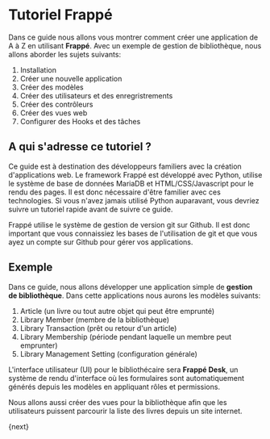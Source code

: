 <!-- add-breadcrumbs -->
# Tutoriel Frappé

Dans ce guide nous allons vous montrer comment créer une application de A à Z en utilisant **Frappé**. Avec un 
exemple de gestion de bibliothèque, nous allons aborder les sujets suivants:

1. Installation
1. Créer une nouvelle application
1. Créer des modèles
1. Créer des utilisateurs et des enregristrements
1. Créer des contrôleurs
1. Créer des vues web
1. Configurer des Hooks et des tâches

## A qui s'adresse ce tutoriel ?

Ce guide est à destination des développeurs familiers avec la création d'applications web. Le framework Frappé est développé
avec Python, utilise le système de base de données MariaDB et HTML/CSS/Javascript pour le rendu des pages. 
Il est donc nécessaire d'être familier avec ces technologies. Si vous n'avez jamais utilisé Python auparavant, vous devriez
suivre un tutoriel rapide avant de suivre ce guide.

Frappé utilise le système de gestion de version git sur Github. Il est donc important que vous connaissiez les bases de
l'utilisation de git et que vous ayez un compte sur Github pour gérer vos applications.

## Exemple

Dans ce guide, nous allons développer une application simple de **gestion de bibliothèque**. Dans cette applications nous aurons
les modèles suivants:

1. Article (un livre ou tout autre objet qui peut être emprunté)
1. Library Member (membre de la bibliothèque)
1. Library Transaction (prêt ou retour d'un article)
1. Library Membership (période pendant laquelle un membre peut emprunter)
1. Library Management Setting (configuration générale)

L'interface utilisateur (UI) pour le bibliothécaire sera **Frappé Desk**, un système de rendu d'interface où les formulaires sont
automatiquement générés depuis les modèles en appliquant rôles et permissions.

Nous allons aussi créer des vues pour la bibliothèque afin que les utilisateurs puissent parcourir la liste des livres depuis un site internet.

{next}
